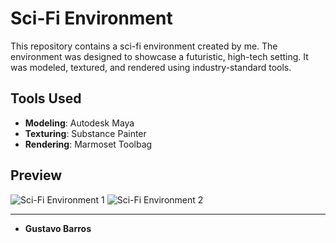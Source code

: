 # Sci-Fi Environment

This repository contains a sci-fi environment created by me. The environment was designed to showcase a futuristic, high-tech setting. It was modeled, textured, and rendered using industry-standard tools.

## Tools Used

- **Modeling**: Autodesk Maya
- **Texturing**: Substance Painter
- **Rendering**: Marmoset Toolbag

## Preview
 
![Sci-Fi Environment 1](render01.png) 
![Sci-Fi Environment 2](render02.png)

---

- **Gustavo Barros**
